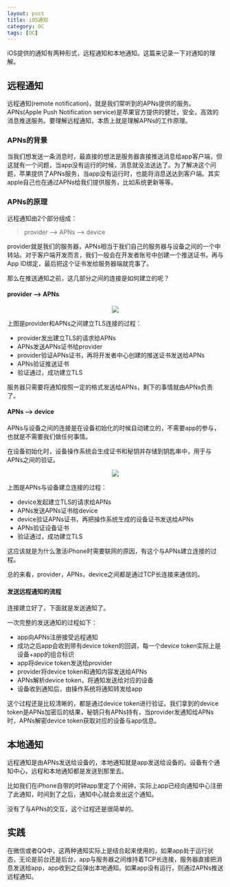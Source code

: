 ```yaml
---
layout: post
title: iOS通知
category: OC
tags: [OC]
---
```


iOS提供的通知有两种形式，远程通知和本地通知。这篇来记录一下对通知的理解。

## 远程通知

远程通知(remote notification)，就是我们常听到的APNs提供的服务。APNs(Apple Push Notification service)是苹果官方提供的健壮，安全，高效的消息推送服务。要理解远程通知，本质上就是理解APNs的工作原理。

### APNs的背景

当我们想发送一条消息时，最直接的想法是服务器直接推送消息给app客户端，但这就有一个问题，当app没有运行的时候，消息就没法送达了。为了解决这个问题，苹果提供了APNs服务，当app没有运行时，也能将消息送达到客户端。其实apple自己也在通过APNs给我们提供服务，比如系统更新等等。

### APNs的原理

远程通知由2个部分组成：
> provider --> APNs --> device

provider就是我们的服务器，APNs相当于我们自己的服务器与设备之间的一个中转站。对于客户端开发而言，我们一般会在开发者账号中创建一个推送证书，再与App ID绑定，最后把这个证书发给服务器端就完事了。

那么在推送通知之前，这几部分之间的连接是如何建立的呢？

#### provider --> APNs

<p align="center">
    <img src="http://betterzn.com/assets/images/2019_02_13/provider_APNs.png" />
</p>

上图是provider和APNs之间建立TLS连接的过程：
- provider发出建立TLS的请求给APNs
- APNs发送APNs证书给provider
- provider验证APNs证书，再将开发者中心创建的推送证书发送给APNs
- APNs验证推送证书
- 验证通过，成功建立TLS

服务器只需要将通知按照一定的格式发送给APNs，剩下的事情就由APNs负责了。

#### APNs --> device

APNs与设备之间的连接是在设备初始化的时候自动建立的，不需要app的参与，也就是不需要我们做任何事情。

在设备初始化时，设备操作系统会生成证书和秘钥并存储到钥匙串中，用于与APNs之间的验证。

<p align="center">
    <img src="http://betterzn.com/assets/images/2019_02_13/APNs_device.png" />
</p>

上图是APNs与设备建立连接的过程：
- device发起建立TLS的请求给APNs
- APNs发送APNs证书给device
- device验证APNs证书，再把操作系统生成的设备证书发送给APNs
- APNs验证设备证书
- 验证通过，成功建立TLS

这应该就是为什么激活iPhone时需要联网的原因，有这个与APNs建立连接的过程。

总的来看，provider，APNs，device之间都是通过TCP长连接来通信的。

#### 发送远程通知的流程

连接建立好了，下面就是发送通知了。

一次完整的发送通知的过程如下：
- app向APNs注册接受远程通知
- 成功之后app会收到带有device token的回调，每一个device token实际上是设备+app的组合标识
- app将device token发送给provider
- provider将device token和通知内容发送给APNs
- APNs解析device token，将通知发送给对应的设备
- 设备收到通知后，由操作系统将通知转发给app

这个过程还是比较清晰的，都是通过device token进行验证。我们拿到的device token是APNs加密后的结果，秘钥只有APNs持有，当provider发通知给APNs时，APNs解密device token获取对应的设备与app信息。

## 本地通知

远程通知是由APNs发送给设备的，本地通知就是app发送给设备的。设备有个通知中心，远程和本地通知都是发送到那里去。

比如我们在iPhone自带的时钟app里定了个闹钟，实际上app已经向通知中心注册了此通知，时间到了之后，通知中心就会发出这个通知。

没有了与APNs的交互，这个过程还是很简单的。

## 实践

在微信或者QQ中，这两种通知实际上是结合起来使用的，如果app处于运行状态，无论是前台还是后台，app与服务器之间维持着TCP长连接，服务器直接把消息发送给app，app收到之后弹出本地通知。如果app没有运行，则通过APNs推送远程通知。

